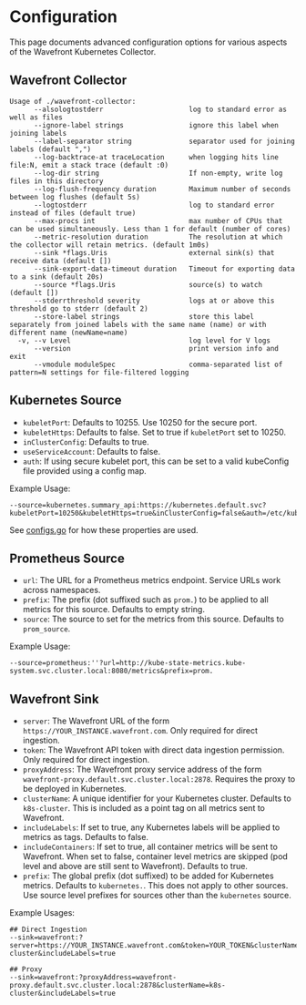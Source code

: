 # Configuration

This page documents advanced configuration options for various aspects of the Wavefront Kubernetes Collector.

## Wavefront Collector
```
Usage of ./wavefront-collector:
      --alsologtostderr                     log to standard error as well as files
      --ignore-label strings                ignore this label when joining labels
      --label-separator string              separator used for joining labels (default ",")
      --log-backtrace-at traceLocation      when logging hits line file:N, emit a stack trace (default :0)
      --log-dir string                      If non-empty, write log files in this directory
      --log-flush-frequency duration        Maximum number of seconds between log flushes (default 5s)
      --logtostderr                         log to standard error instead of files (default true)
      --max-procs int                       max number of CPUs that can be used simultaneously. Less than 1 for default (number of cores)
      --metric-resolution duration          The resolution at which the collector will retain metrics. (default 1m0s)
      --sink *flags.Uris                    external sink(s) that receive data (default [])
      --sink-export-data-timeout duration   Timeout for exporting data to a sink (default 20s)
      --source *flags.Uris                  source(s) to watch (default [])
      --stderrthreshold severity            logs at or above this threshold go to stderr (default 2)
      --store-label strings                 store this label separately from joined labels with the same name (name) or with different name (newName=name)
  -v, --v Level                             log level for V logs
      --version                             print version info and exit
      --vmodule moduleSpec                  comma-separated list of pattern=N settings for file-filtered logging
```

## Kubernetes Source
- `kubeletPort`: Defaults to 10255. Use 10250 for the secure port.
- `kubeletHttps`: Defaults to false. Set to true if `kubeletPort` set to 10250.
- `inClusterConfig`: Defaults to true.
- `useServiceAccount`: Defaults to false.
- `auth`: If using secure kubelet port, this can be set to a valid kubeConfig file provided using a config map.

Example Usage:
```
--source=kubernetes.summary_api:https://kubernetes.default.svc?kubeletPort=10250&kubeletHttps=true&inClusterConfig=false&auth=/etc/kubernetes/kubeconfig.conf
```

See [configs.go](https://github.com/wavefronthq/wavefront-kubernetes-collector/tree/master/internal/kubernetes/configs.go) for how these properties are used.

## Prometheus Source
- `url`: The URL for a Prometheus metrics endpoint. Service URLs work across namespaces.
- `prefix`: The prefix (dot suffixed such as `prom.`) to be applied to all metrics for this source. Defaults to empty string.
- `source`: The source to set for the metrics from this source. Defaults to `prom_source`.

Example Usage:
```
--source=prometheus:''?url=http://kube-state-metrics.kube-system.svc.cluster.local:8080/metrics&prefix=prom.
```

## Wavefront Sink
- `server`: The Wavefront URL of the form `https://YOUR_INSTANCE.wavefront.com`. Only required for direct ingestion.
- `token`: The Wavefront API token with direct data ingestion permission. Only required for direct ingestion.
- `proxyAddress`: The Wavefront proxy service address of the form `wavefront-proxy.default.svc.cluster.local:2878`. Requires the proxy to be deployed in Kubernetes.
- `clusterName`: A unique identifier for your Kubernetes cluster. Defaults to `k8s-cluster`. This is included as a point tag on all metrics sent to Wavefront.
- `includeLabels`: If set to true, any Kubernetes labels will be applied to metrics as tags. Defaults to false.
- `includeContainers`: If set to true, all container metrics will be sent to Wavefront. When set to false, container level metrics are skipped (pod level and above are still sent to Wavefront). Defaults to true.
- `prefix`: The global prefix (dot suffixed) to be added for Kubernetes metrics. Defaults to `kubernetes.`. This does not apply to other sources. Use source level prefixes for sources other than the `kubernetes` source.

Example Usages:
```
## Direct Ingestion
--sink=wavefront:?server=https://YOUR_INSTANCE.wavefront.com&token=YOUR_TOKEN&clusterName=k8s-cluster&includeLabels=true

## Proxy
--sink=wavefront:?proxyAddress=wavefront-proxy.default.svc.cluster.local:2878&clusterName=k8s-cluster&includeLabels=true
```
